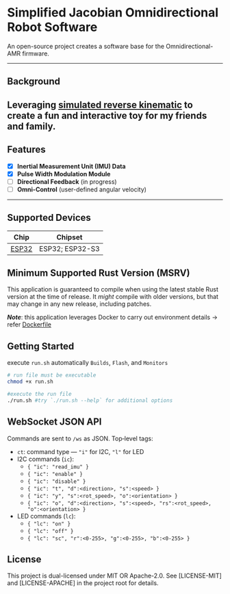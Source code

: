 # Simplified Jacobian Omnidirectional Robot Software

An open-source project creates a software base for the Omnidirectional-AMR firmware.

---
## Background
Leveraging [simulated reverse kinematic](https://github.com/Token-Thinker/OnmiBot_Animiation) 
to create a fun and interactive toy for my friends and family.
---

## Features

- [x] **Inertial Measurement Unit (IMU) Data**
- [x] **Pulse Width Modulation Module**
- [ ] **Directional Feedback** (in progress)
- [ ] **Omni-Control** (user-defined angular velocity)

---

## Supported Devices

|   Chip    |     Chipset     |
|:---------:|:---------------:|
| [ESP32](https://www.espressif.com/en/products/socs/esp32) | ESP32; ESP32-S3 |

## Minimum Supported Rust Version (MSRV)

This application is guaranteed to compile when using the latest stable Rust version at the time of release. 
It _might_ compile with older versions, but that may change in any new release, including patches.

**_Note_**: this application leverages Docker to carry out environment details → refer [Dockerfile](Dockerfile)

## Getting Started

execute `run.sh` automatically `Builds`, `Flash`, and `Monitors`

  ```bash
  # run file must be executable
  chmod +x run.sh
  
  #execute the run file
  ./run.sh #try `./run.sh --help` for additional options
  ```

## WebSocket JSON API

Commands are sent to `/ws` as JSON. Top‑level tags:

- `ct`: command type — `"i"` for I2C, `"l"` for LED
- I2C commands (`ic`):
  - `{ "ic": "read_imu" }`
  - `{ "ic": "enable" }`
  - `{ "ic": "disable" }`
  - `{ "ic": "t", "d":<direction>, "s":<speed> }`
  - `{ "ic": "y", "s":<rot_speed>, "o":<orientation> }`
  - `{ "ic": "o", "d":<direction>, "s":<speed>, "rs":<rot_speed>, "o":<orientation> }`
- LED commands (`lc`):
  - `{ "lc": "on" }`
  - `{ "lc": "off" }`
  - `{ "lc": "sc", "r":<0-255>, "g":<0-255>, "b":<0-255> }`

## License
This project is dual-licensed under MIT OR Apache-2.0.
See [LICENSE-MIT] and [LICENSE-APACHE] in the project root for details.